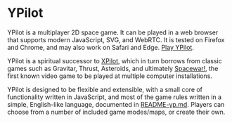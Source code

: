 # YPilot #

YPilot is a multiplayer 2D space game. It can be played in a web browser that supports modern JavaScript, SVG, and WebRTC. It is tested on Firefox and Chrome, and may also work on Safari and Edge. [Play YPilot](https://willdb.net/ypilot/ypilot.html).

YPilot is a spiritual successor to [XPilot](http://www.xpilot.org/), which in turn borrows from classic games such as Gravitar, Thrust, Asteroids, and ultimately [Spacewar!](https://en.wikipedia.org/wiki/Spacewar!), the first known video game to be played at multiple computer installations.

YPilot is designed to be flexible and extensible, with a small core of functionality written in JavaScript, and most of the game rules written in a simple, English-like language, documented in [README-yp.md](README-yp.md). Players can choose from a number of included game modes/maps, or create their own.
